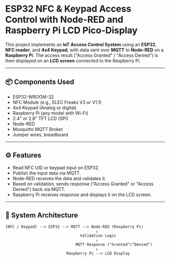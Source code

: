 # ESP32 NFC & Keypad Access Control with Node-RED and Raspberry Pi LCD Pico-Display

This project implements an **IoT Access Control System** using an **ESP32**, **NFC reader**, and **4x4 Keypad**, with data sent over **MQTT** to **Node-RED** on a **Raspberry Pi**. The access result ("Access Granted" / "Access Denied") is then displayed on an **LCD screen** connected to the Raspberry Pi.

---

## 📦 Components Used

- ESP32-WROOM-32
- NFC Module (e.g., ELEC Freaks V3 or V1.1)
- 4x4 Keypad (Analog or digital)
- Raspberry Pi (any model with Wi-Fi)
- 2.4" or 2.8" TFT LCD (SPI)
- Node-RED
- Mosquitto MQTT Broker
- Jumper wires, breadboard

---

## ⚙️ Features

- Read NFC UID or keypad input on ESP32.
- Publish the input data via MQTT.
- Node-RED receives the data and validates it.
- Based on validation, sends response ("Access Granted" or "Access Denied") back via MQTT.
- Raspberry Pi receives response and displays it on the LCD screen.

---

## 🧭 System Architecture

```plaintext
[NFC / Keypad] --> ESP32 --> MQTT --> Node-RED (Raspberry Pi)
                                        ↓
                                 Validation Logic
                                        ↓
                               MQTT Response ("Granted"/"Denied")
                                        ↓
                           Raspberry Pi --> LCD Display
